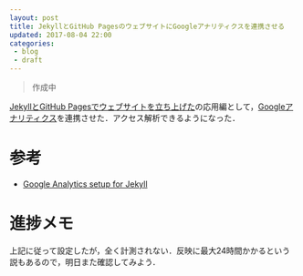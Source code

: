 ```yaml
---
layout: post
title: JekyllとGitHub PagesのウェブサイトにGoogleアナリティクスを連携させる
updated: 2017-08-04 22:00 
categories:
 - blog
 - draft 
---
```


> 作成中

[JekyllとGitHub Pagesでウェブサイトを立ち上げた](https://haltaro.github.io/archivers/first-post)の応用編として，[Googleアナリティクス]()を連携させた．アクセス解析できるようになった．

# 参考

* [Google Analytics setup for Jekyll](https://michaelsoolee.com/google-analytics-jekyll/)

# 進捗メモ

上記に従って設定したが，全く計測されない．反映に最大24時間かかるという説もあるので，明日また確認してみよう．
